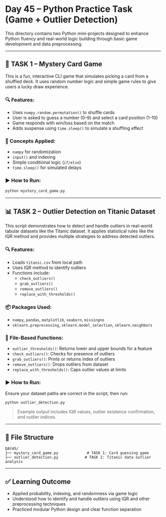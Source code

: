
# Day 45 – Python Practice Task (Game + Outlier Detection)

This directory contains two Python mini-projects designed to enhance Python fluency and real-world logic building through basic game development and data preprocessing.

---

## 🎲 TASK 1 – Mystery Card Game

This is a fun, interactive CLI game that simulates picking a card from a shuffled deck. It uses random number logic and simple game rules to give users a lucky draw experience.

### 🔍 Features:
- Uses `numpy.random.permutation()` to shuffle cards
- User is asked to guess a number (0–9) and select a card position (1–10)
- Game responds with win/loss based on the match
- Adds suspense using `time.sleep()` to simulate a shuffling effect

### 🧠 Concepts Applied:
- `numpy` for randomization
- `input()` and indexing
- Simple conditional logic (`if/else`)
- `time.sleep()` for simulated delays

### ▶️ How to Run:
```bash
python mystery_card_game.py
```

---

## 📊 TASK 2 – Outlier Detection on Titanic Dataset

This script demonstrates how to detect and handle outliers in real-world tabular datasets like the Titanic dataset. It applies statistical rules like the IQR method and provides multiple strategies to address detected outliers.

### 🔍 Features:
- Loads `titanic.csv` from local path
- Uses IQR method to identify outliers
- Functions include:
  - `check_outliers()`
  - `grab_outliers()`
  - `remove_outliers()`
  - `replace_with_thresholds()`

### 📦 Packages Used:
- `numpy`, `pandas`, `matplotlib`, `seaborn`, `missingno`
- `sklearn.preprocessing`, `sklearn.model_selection`, `sklearn.neighbors`

### 📌 File-Based Functions:
- `outlier_thresholds()`: Returns lower and upper bounds for a feature
- `check_outliers()`: Checks for presence of outliers
- `grab_outliers()`: Prints or returns index of outliers
- `remove_outliers()`: Drops outliers from dataset
- `replace_with_thresholds()`: Caps outlier values at limits

### ▶️ How to Run:
Ensure your dataset paths are correct in the script, then run:
```bash
python outlier_detection.py
```

> Example output includes IQR values, outlier existence confirmation, and outlier indices.

---

## 📁 File Structure

```
DAY45/
├── mystery_card_game.py             # TASK 1: Card guessing game
├── outlier_detection.py            # TASK 2: Titanic data outlier analysis
```

---

## ✅ Learning Outcome

- Applied probability, indexing, and randomness via game logic
- Understood how to identify and handle outliers using IQR and other preprocessing techniques
- Practiced modular Python design and clear function separation

